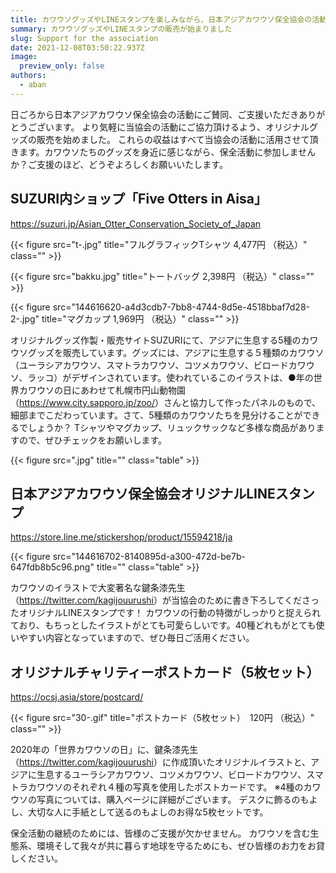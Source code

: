 ```yaml
---
title: カワウソグッズやLINEスタンプを楽しみながら、日本アジアカワウソ保全協会の活動の支援にご協力ください
summary: カワウソグッズやLINEスタンプの販売が始まりました
slug: Support for the association
date: 2021-12-08T03:50:22.937Z
image:
  preview_only: false
authors:
  - aban
---
```

日ごろから日本アジアカワウソ保全協会の活動にご賛同、ご支援いただきありがとうございます。
より気軽に当協会の活動にご協力頂けるよう、オリジナルグッズの販売を始めました。
これらの収益はすべて当協会の活動に活用させて頂きます。カワウソたちのグッズを身近に感じながら、保全活動に参加しませんか？ご支援のほど、どうぞよろしくお願いいたします。

## SUZURI内ショップ「Five Otters in Aisa」

<https://suzuri.jp/Asian_Otter_Conservation_Society_of_Japan>

{{< figure src="t-.jpg" title="フルグラフィックTシャツ 4,477円 （税込）" class="" >}}

{{< figure src="bakku.jpg" title="トートバッグ 2,398円 （税込）" class="" >}}

{{< figure src="144616620-a4d3cdb7-7bb8-4744-8d5e-4518bbaf7d28-2-.jpg" title="マグカップ 1,969円 （税込）" class="" >}}

オリジナルグッズ作製・販売サイトSUZURIにて、アジアに生息する5種のカワウソグッズを販売しています。グッズには、アジアに生息する５種類のカワウソ（ユーラシアカワウソ、スマトラカワウソ、コツメカワウソ、ビロードカワウソ、ラッコ）がデザインされています。使われているこのイラストは、●年の世界カワウソの日にあわせて札幌市円山動物園（<https://www.city.sapporo.jp/zoo/>）さんと協力して作ったパネルのもので、細部までこだわっています。さて、5種類のカワウソたちを見分けることができるでしょうか？
Tシャツやマグカップ、リュックサックなど多様な商品がありますので、ぜひチェックをお願いします。

{{< figure src=".jpg" title="" class="table" >}}

## 日本アジアカワウソ保全協会オリジナルLINEスタンプ

<https://store.line.me/stickershop/product/15594218/ja>

{{< figure src="144616702-8140895d-a300-472d-be7b-647fdb8b5c96.png" title="" class="table" >}}

カワウソのイラストで大変著名な鍵条漆先生（<https://twitter.com/kagijouurushi>）が当協会のために書き下ろしてくださったオリジナルLINEスタンプです！
カワウソの行動の特徴がしっかりと捉えられており、もちっとしたイラストがとても可愛らしいです。40種どれもがとても使いやすい内容となっていますので、ぜひ毎日ご活用ください。

## オリジナルチャリティーポストカード（5枚セット）

<https://ocsj.asia/store/postcard/>

{{< figure src="30-.gif" title="ポストカード（5枚セット）　120円 （税込）" class="" >}}

2020年の「世界カワウソの日」に、鍵条漆先生（<https://twitter.com/kagijouurushi>）に作成頂いたオリジナルイラストと、アジアに生息するユーラシアカワウソ、コツメカワウソ、ビロードカワウソ、スマトラカワウソのそれぞれ４種の写真を使用したポストカードです。
※4種のカワウソの写真については、購入ページに詳細がございます。
デスクに飾るのもよし、大切な人に手紙として送るのもよしのお得な5枚セットです。

保全活動の継続のためには、皆様のご支援が欠かせません。 カワウソを含む生態系、環境そして我々が共に暮らす地球を守るためにも、ぜひ皆様のお力をお貸しください。